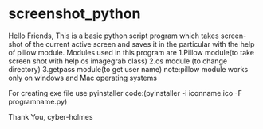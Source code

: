# screenshot_python
Hello Friends,
 This is a basic python script program which takes screen-shot of the current active screen and saves it in the particular with the help of pillow module.
 Modules used in this program are 1.Pillow module(to take screen shot with help os imagegrab class)
                                  2.os module (to change directory)
                                  3.getpass module(to get user name)
 note:pillow module works only on windows and Mac operating systems
 
 For creating exe file use pyinstaller 
   code:(pyinstaller -i iconname.ico -F programname.py)
   
 
Thank You,
 cyber-holmes
                                
